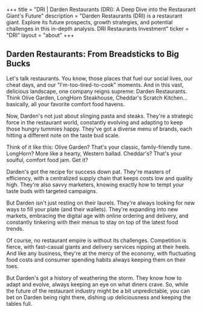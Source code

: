 +++
title = "DRI |  Darden Restaurants (DRI): A Deep Dive into the Restaurant Giant's Future"
description = "Darden Restaurants (DRI) is a restaurant giant. Explore its future prospects, growth strategies, and potential challenges in this in-depth analysis. DRI Restaurants Investment"
ticker = "DRI"
layout = "about"
+++

        


##  Darden Restaurants: From Breadsticks to Big Bucks

Let's talk restaurants. You know, those places that fuel our social lives, our cheat days, and our "I'm-too-tired-to-cook" moments.  And in this vast, delicious landscape, one company reigns supreme: Darden Restaurants.  Think Olive Garden, LongHorn Steakhouse, Cheddar's Scratch Kitchen... basically, all your favorite comfort food havens.

Now, Darden's not just about slinging pasta and steaks.  They're a strategic force in the restaurant world, constantly evolving and adapting to keep those hungry tummies happy.  They've got a diverse menu of brands, each hitting a different note on the taste bud scale.  

Think of it like this:  Olive Garden?  That's your classic, family-friendly tune.  LongHorn?  More like a hearty, Western ballad. Cheddar's?  That's your soulful, comfort food jam.  Get it?

Darden's got the recipe for success down pat. They're masters of efficiency, with a centralized supply chain that keeps costs low and quality high.  They're also savvy marketers, knowing exactly how to tempt your taste buds with targeted campaigns. 

But Darden isn't just resting on their laurels. They're always looking for new ways to fill your plate (and their wallets).  They're expanding into new markets, embracing the digital age with online ordering and delivery, and constantly tinkering with their menus to stay on top of the latest food trends.

Of course, no restaurant empire is without its challenges.  Competition is fierce, with fast-casual giants and delivery services nipping at their heels. And like any business, they're at the mercy of the economy, with fluctuating food costs and consumer spending habits always keeping them on their toes.

But Darden's got a history of weathering the storm. They know how to adapt and evolve, always keeping an eye on what diners crave.  So, while the future of the restaurant industry might be a bit unpredictable, you can bet on Darden being right there, dishing up deliciousness and keeping the tables full.  

        
